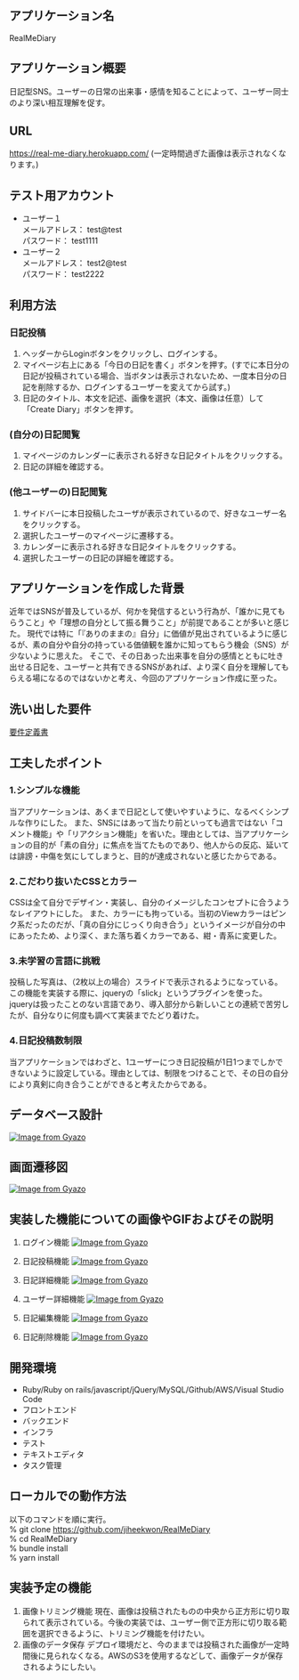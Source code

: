 ## アプリケーション名
RealMeDiary


## アプリケーション概要
日記型SNS。ユーザーの日常の出来事・感情を知ることによって、ユーザー同士のより深い相互理解を促す。


## URL
https://real-me-diary.herokuapp.com/
(一定時間過ぎた画像は表示されなくなります。)


## テスト用アカウント
- ユーザー１<br>
  メールアドレス： test@test<br>
  パスワード： test1111<br>
- ユーザー２<br>
  メールアドレス： test2@test<br>
  パスワード： test2222<br>


## 利用方法
### 日記投稿
1. ヘッダーからLoginボタンをクリックし、ログインする。
2. マイページ右上にある「今日の日記を書く」ボタンを押す。(すでに本日分の日記が投稿されている場合、当ボタンは表示されないため、一度本日分の日記を削除するか、ログインするユーザーを変えてから試す。)
3. 日記のタイトル、本文を記述、画像を選択（本文、画像は任意）して「Create Diary」ボタンを押す。

### (自分の)日記閲覧
1. マイページのカレンダーに表示される好きな日記タイトルをクリックする。
2. 日記の詳細を確認する。

### (他ユーザーの)日記閲覧
1. サイドバーに本日投稿したユーザが表示されているので、好きなユーザー名をクリックする。
2. 選択したユーザーのマイページに遷移する。
3. カレンダーに表示される好きな日記タイトルをクリックする。
4. 選択したユーザーの日記の詳細を確認する。


## アプリケーションを作成した背景
近年ではSNSが普及しているが、何かを発信するという行為が、「誰かに見てもらうこと」や「理想の自分として振る舞うこと」が前提であることが多いと感じた。
現代では特に「『ありのままの』自分」に価値が見出されているように感じるが、素の自分や自分の持っている価値観を誰かに知ってもらう機会（SNS）が少ないように思えた。
そこで、その日あった出来事を自分の感情とともに吐き出せる日記を、ユーザーと共有できるSNSがあれば、より深く自分を理解してもらえる場になるのではないかと考え、今回のアプリケーション作成に至った。


## 洗い出した要件
[要件定義書](https://docs.google.com/spreadsheets/d/1r8MrsteqoSO0UMeNvA7wgTqUBIUbTld09I_NURJrco4/edit#gid=982722306)


## 工夫したポイント
### 1.シンプルな機能
当アプリケーションは、あくまで日記として使いやすいように、なるべくシンプルな作りにした。
また、SNSにはあって当たり前といっても過言ではない「コメント機能」や「リアクション機能」を省いた。理由としては、当アプリケーションの目的が「素の自分」に焦点を当てたものであり、他人からの反応、延いては誹謗・中傷を気にしてしまうと、目的が達成されないと感じたからである。
### 2.こだわり抜いたCSSとカラー
CSSは全て自分でデザイン・実装し、自分のイメージしたコンセプトに合うようなレイアウトにした。
また、カラーにも拘っている。当初のViewカラーはピンク系だったのだが、「真の自分にじっくり向き合う」というイメージが自分の中にあったため、より深く、また落ち着くカラーである、紺・青系に変更した。
### 3.未学習の言語に挑戦
投稿した写真は、（2枚以上の場合）スライドで表示されるようになっている。この機能を実装する際に、jqueryの「slick」というプラグインを使った。jqueryは扱ったことのない言語であり、導入部分から新しいことの連続で苦労したが、自分なりに何度も調べて実装までたどり着けた。
### 4.日記投稿数制限
当アプリケーションではわざと、1ユーザーにつき日記投稿が1日1つまでしかできないように設定している。理由としては、制限をつけることで、その日の自分により真剣に向き合うことができると考えたからである。


## データベース設計
[![Image from Gyazo](https://i.gyazo.com/b37a57d24ba98d6b5cec8de34aa2ff48.png)](https://gyazo.com/b37a57d24ba98d6b5cec8de34aa2ff48)


## 画面遷移図
[![Image from Gyazo](https://i.gyazo.com/20a341b490ad2bdd0275f679d256e44b.png)](https://gyazo.com/20a341b490ad2bdd0275f679d256e44b)


## 実装した機能についての画像やGIFおよびその説明
1. ログイン機能
[![Image from Gyazo](https://i.gyazo.com/ab275922039db396993f59fbeccaf888.gif)](https://gyazo.com/ab275922039db396993f59fbeccaf888)

2. 日記投稿機能
[![Image from Gyazo](https://i.gyazo.com/9679b0e3d0709ef71287658e36a0ba06.gif)](https://gyazo.com/9679b0e3d0709ef71287658e36a0ba06)

3. 日記詳細機能
[![Image from Gyazo](https://i.gyazo.com/a6b17b5674893508823fc08b2188924f.gif)](https://gyazo.com/a6b17b5674893508823fc08b2188924f)

4. ユーザー詳細機能
[![Image from Gyazo](https://i.gyazo.com/7f321e61db3338f4f523edc67cf8161b.gif)](https://gyazo.com/7f321e61db3338f4f523edc67cf8161b)

5. 日記編集機能
[![Image from Gyazo](https://i.gyazo.com/1623e6b56c8e77283141e24751644174.gif)](https://gyazo.com/1623e6b56c8e77283141e24751644174)

6. 日記削除機能
[![Image from Gyazo](https://i.gyazo.com/5cd6af56a62e87a6cc964cefaca82d9c.gif)](https://gyazo.com/5cd6af56a62e87a6cc964cefaca82d9c)


## 開発環境
- Ruby/Ruby on rails/javascript/jQuery/MySQL/Github/AWS/Visual Studio Code
- フロントエンド
- バックエンド
- インフラ
- テスト
- テキストエディタ
- タスク管理


## ローカルでの動作方法
以下のコマンドを順に実行。<br>
% git clone https://github.com/jiheekwon/RealMeDiary<br>
% cd RealMeDiary<br>
% bundle install<br>
% yarn install<br>


## 実装予定の機能
1. 画像トリミング機能
現在、画像は投稿されたものの中央から正方形に切り取られて表示されている。今後の実装では、ユーザー側で正方形に切り取る範囲を選択できるように、トリミング機能を付けたい。
2. 画像のデータ保存
デプロイ環境だと、今のままでは投稿された画像が一定時間後に見られなくなる。AWSのS3を使用するなどして、画像データが保存されるようにしたい。
